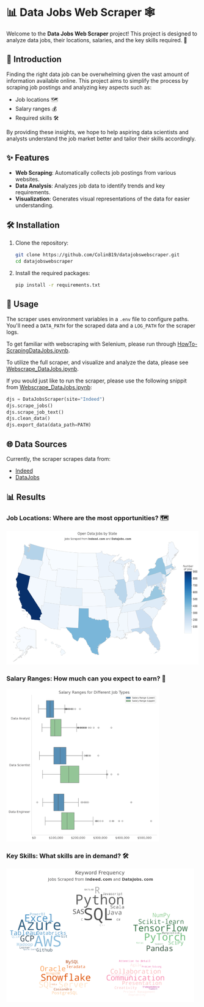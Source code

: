 # 📊 Data Jobs Web Scraper 🕸️

Welcome to the **Data Jobs Web Scraper** project! This project is designed to analyze data jobs, their locations, salaries, and the key skills required. 🚀

## 🌟 Introduction

Finding the right data job can be overwhelming given the vast amount of information available online. This project aims to simplify the process by scraping job postings and analyzing key aspects such as:
- Job locations 🗺️
- Salary ranges 💰
- Required skills 🛠️

By providing these insights, we hope to help aspiring data scientists and analysts understand the job market better and tailor their skills accordingly.

## ✨ Features

- **Web Scraping**: Automatically collects job postings from various websites.
- **Data Analysis**: Analyzes job data to identify trends and key requirements.
- **Visualization**: Generates visual representations of the data for easier understanding.

## 🛠️ Installation

1. Clone the repository:
    ```bash
    git clone https://github.com/ColinB19/datajobswebscraper.git
    cd datajobswebscraper
    ```

2. Install the required packages:
    ```bash
    pip install -r requirements.txt
    ```

## 🚀 Usage

The scraper uses environment variables in a `.env` file to configure paths. You'll need a `DATA_PATH` for the scraped data and a `LOG_PATH` for the scraper logs. 

To get familiar with webscraping with Selenium, please run through [HowTo-ScrapingDataJobs.ipynb](https://github.com/ColinB19/datajobswebscraper/blob/master/HowTo-ScrapingDataJobs.ipynb).

To utilize the full scraper, and visualize and analyze the data, please see [Webscrape_DataJobs.ipynb](https://github.com/ColinB19/datajobswebscraper/blob/master/Webscrape_DataJobs.ipynb).

If you would just like to run the scraper, please use the following snippit from [Webscrape_DataJobs.ipynb](https://github.com/ColinB19/datajobswebscraper/blob/master/Webscrape_DataJobs.ipynb):

```python
djs = DataJobsScraper(site="Indeed")
djs.scrape_jobs()
djs.scrape_job_text()
djs.clean_data()
djs.export_data(data_path=PATH)
```

## 🌐 Data Sources

Currently, the scraper scrapes data from: 
- [Indeed](https://www.indeed.com/)
- [DataJobs](https://datajobs.com/)

## 📊 Results

### **Job Locations**: Where are the most opportunities? 🗺️
<img src="IMG/position_density_chloropleth3.png" height=350>

### **Salary Ranges**: How much can you expect to earn? 💸
<img src="IMG/salaries.png" height=400>

### **Key Skills**: What skills are in demand? 🛠️
<img src="IMG/wc_specific_CROP.png" height=350>


